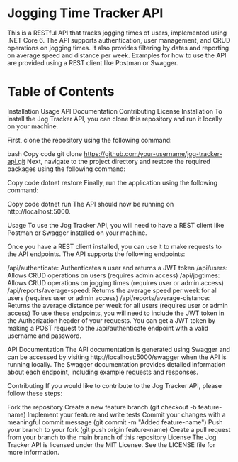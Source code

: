 # Jogging Time Tracker API
This is a RESTful API that tracks jogging times of users, implemented using .NET Core 6. The API supports authentication, user management, and CRUD operations on jogging times. It also provides filtering by dates and reporting on average speed and distance per week. Examples for how to use the API are provided using a REST client like Postman or Swagger.

# Table of Contents
Installation
Usage
API Documentation
Contributing
License
Installation
To install the Jog Tracker API, you can clone this repository and run it locally on your machine.

First, clone the repository using the following command:

bash
Copy code
git clone https://github.com/your-username/jog-tracker-api.git
Next, navigate to the project directory and restore the required packages using the following command:

Copy code
dotnet restore
Finally, run the application using the following command:

Copy code
dotnet run
The API should now be running on http://localhost:5000.

Usage
To use the Jog Tracker API, you will need to have a REST client like Postman or Swagger installed on your machine.

Once you have a REST client installed, you can use it to make requests to the API endpoints. The API supports the following endpoints:

/api/authenticate: Authenticates a user and returns a JWT token
/api/users: Allows CRUD operations on users (requires admin access)
/api/jogtimes: Allows CRUD operations on jogging times (requires user or admin access)
/api/reports/average-speed: Returns the average speed per week for all users (requires user or admin access)
/api/reports/average-distance: Returns the average distance per week for all users (requires user or admin access)
To use these endpoints, you will need to include the JWT token in the Authorization header of your requests. You can get a JWT token by making a POST request to the /api/authenticate endpoint with a valid username and password.

API Documentation
The API documentation is generated using Swagger and can be accessed by visiting http://localhost:5000/swagger when the API is running locally. The Swagger documentation provides detailed information about each endpoint, including example requests and responses.

Contributing
If you would like to contribute to the Jog Tracker API, please follow these steps:

Fork the repository
Create a new feature branch (git checkout -b feature-name)
Implement your feature and write tests
Commit your changes with a meaningful commit message (git commit -m "Added feature-name")
Push your branch to your fork (git push origin feature-name)
Create a pull request from your branch to the main branch of this repository
License
The Jog Tracker API is licensed under the MIT License. See the LICENSE file for more information.